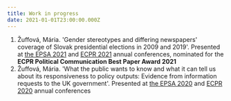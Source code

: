 ```yaml
---
title: Work in progress
date: 2021-01-01T23:00:00.000Z
---
```

1. Žuffová, Mária. 'Gender stereotypes and differing newspapers' coverage of Slovak presidential elections in 2009 and 2019'. Presented at [the EPSA 2021](https://coms.events/epsa2021/data/abstracts/en/abstract_0188.html) and [ECPR 2021](https://ecpr.eu/Events/Event/PanelDetails/11061) annual conferences, nominated for the **ECPR Political Communication Best Paper Award 2021**
2. Žuffová, Mária. 'What the public wants to know and what it can tell us about its responsiveness to policy outputs: Evidence from information requests to the UK government'. Presented at [the EPSA 2020](https://coms.events/EPSA-2020/data/abstracts/en/abstract_0072.html) and [ECPR 2020](https://ecpr.eu/Events/Event/PaperDetails/53895) annual conferences